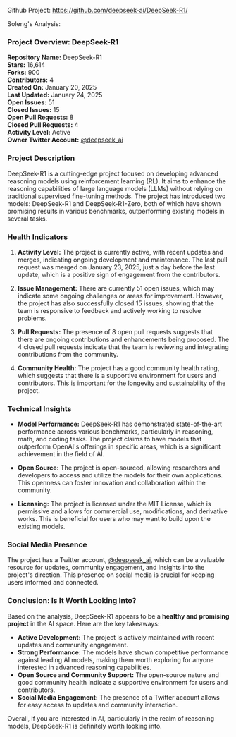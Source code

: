 Github Project: https://github.com/deepseek-ai/DeepSeek-R1/

Soleng's Analysis:

### Project Overview: DeepSeek-R1

**Repository Name:** DeepSeek-R1  
**Stars:** 16,614  
**Forks:** 900  
**Contributors:** 4  
**Created On:** January 20, 2025  
**Last Updated:** January 24, 2025  
**Open Issues:** 51  
**Closed Issues:** 15  
**Open Pull Requests:** 8  
**Closed Pull Requests:** 4  
**Activity Level:** Active  
**Owner Twitter Account:** [@deepseek_ai](https://twitter.com/deepseek_ai)  

### Project Description

DeepSeek-R1 is a cutting-edge project focused on developing advanced reasoning models using reinforcement learning (RL). It aims to enhance the reasoning capabilities of large language models (LLMs) without relying on traditional supervised fine-tuning methods. The project has introduced two models: DeepSeek-R1 and DeepSeek-R1-Zero, both of which have shown promising results in various benchmarks, outperforming existing models in several tasks.

### Health Indicators

1. **Activity Level:** The project is currently active, with recent updates and merges, indicating ongoing development and maintenance. The last pull request was merged on January 23, 2025, just a day before the last update, which is a positive sign of engagement from the contributors.

2. **Issue Management:** There are currently 51 open issues, which may indicate some ongoing challenges or areas for improvement. However, the project has also successfully closed 15 issues, showing that the team is responsive to feedback and actively working to resolve problems.

3. **Pull Requests:** The presence of 8 open pull requests suggests that there are ongoing contributions and enhancements being proposed. The 4 closed pull requests indicate that the team is reviewing and integrating contributions from the community.

4. **Community Health:** The project has a good community health rating, which suggests that there is a supportive environment for users and contributors. This is important for the longevity and sustainability of the project.

### Technical Insights

- **Model Performance:** DeepSeek-R1 has demonstrated state-of-the-art performance across various benchmarks, particularly in reasoning, math, and coding tasks. The project claims to have models that outperform OpenAI's offerings in specific areas, which is a significant achievement in the field of AI.

- **Open Source:** The project is open-sourced, allowing researchers and developers to access and utilize the models for their own applications. This openness can foster innovation and collaboration within the community.

- **Licensing:** The project is licensed under the MIT License, which is permissive and allows for commercial use, modifications, and derivative works. This is beneficial for users who may want to build upon the existing models.

### Social Media Presence

The project has a Twitter account, [@deepseek_ai](https://twitter.com/deepseek_ai), which can be a valuable resource for updates, community engagement, and insights into the project's direction. This presence on social media is crucial for keeping users informed and connected.

### Conclusion: Is It Worth Looking Into?

Based on the analysis, DeepSeek-R1 appears to be a **healthy and promising project** in the AI space. Here are the key takeaways:

- **Active Development:** The project is actively maintained with recent updates and community engagement.
- **Strong Performance:** The models have shown competitive performance against leading AI models, making them worth exploring for anyone interested in advanced reasoning capabilities.
- **Open Source and Community Support:** The open-source nature and good community health indicate a supportive environment for users and contributors.
- **Social Media Engagement:** The presence of a Twitter account allows for easy access to updates and community interaction.

Overall, if you are interested in AI, particularly in the realm of reasoning models, DeepSeek-R1 is definitely worth looking into.